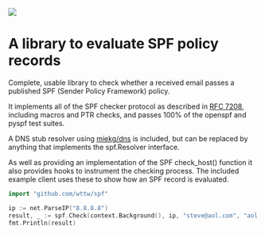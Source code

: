 [![](https://godoc.org/github.com/wttw/spf?status.svg)](https://godoc.org/github.com/wttw/spf)

# A library to evaluate SPF policy records

Complete, usable library to check whether a received email passes a
published SPF (Sender Policy Framework) policy.

It implements all of the SPF checker protocol as described in
[RFC 7208](https://tools.wordtothewise.com/rfc7208), including macros and 
PTR checks, and passes 100% of the openspf and pyspf test suites.

A DNS stub resolver using [miekg/dns](https://github.com/miekg/dns) is
included, but can be replaced by anything that implements the
spf.Resolver interface.

As well as providing an implementation of the SPF check_host() function it
also provides hooks to instrument the checking process. The included example
client uses these to show how an SPF record is evaluated.

```go
import "github.com/wttw/spf"

ip := net.ParseIP("8.8.8.8")
result, _ := spf.Check(context.Background(), ip, "steve@aol.com", "aol.com")
fmt.Println(result)
```

